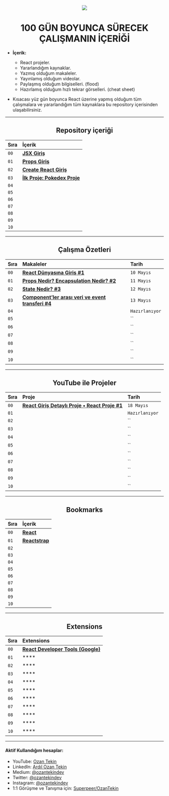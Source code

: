 <div align= "center">
<img  src="https://skillicons.dev/icons?i=react" />
<h1>100 GÜN BOYUNCA SÜRECEK ÇALIŞMANIN İÇERİĞİ</h1>
</div>

- <b> İçerik: </b>

  - React projeler.
  - Yararlandığım kaynaklar.
  - Yazmış olduğum makaleler.
  - Yayınlamış olduğum videolar.
  - Paylaşmış olduğum bilgiselleri. (flood)
  - Hazırlamış olduğum hızlı tekrar görselleri. (cheat sheet)

- Kısacası yüz gün boyunca React üzerine yapmış olduğum tüm çalışmalara ve yararlandığım tüm kaynaklara bu repository içerisinden ulaşabilirsiniz.

<hr/>

<h2 align="center">Repository içeriği</h2>

| Sıra | İçerik                                                                                                   |
| :--- | :------------------------------------------------------------------------------------------------------- |
| `00` | **[JSX Giriş](https://github.com/ozantekin/react-bootcamp/tree/main/00_JSX)**                            |
| `01` | **[Props Giriş](https://github.com/ozantekin/react-bootcamp/tree/main/01_Props)**                        |
| `02` | **[Create React Giriş](https://github.com/ozantekin/react-bootcamp/tree/main/03_Create_React_App)**      |
| `03` | **[İlk Proje: Pokedex Proje](https://github.com/ozantekin/react-bootcamp/tree/main/04_pokedex_project)** |
| `04` | **[]()**                                                                                                 |
| `05` | **[]()**                                                                                                 |
| `06` | **[]()**                                                                                                 |
| `07` | **[]()**                                                                                                 |
| `08` | **[]()**                                                                                                 |
| `09` | **[]()**                                                                                                 |
| `10` | **[]()**                                                                                                 |

<hr/>

<h2 align="center">Çalışma Özetleri </h2>

| Sıra | Makaleler                                                                                                                                             | Tarih          |
| :--- | :---------------------------------------------------------------------------------------------------------------------------------------------------- | :------------- |
| `00` | **[React Dünyasına Giriş #1](https://medium.com/@ozantekindev/react-d%C3%BCnyas%C4%B1na-giri%C5%9F-1-222c415e63e3)**                                  | `10 Mayıs`     |
| `01` | **[Props Nedir? Encapsulation Nedir? #2](https://medium.com/@ozantekindev/props-nedir-encapsulation-nedir-2-8b50b9bd7904)**                           | `11 Mayıs`     |
| `02` | **[State Nedir? #3](https://medium.com/@ozantekindev/state-nedir-3-fb23641da99)**                                                                     | `12 Mayıs`     |
| `03` | **[Component’ler arası veri ve event transferi #4](https://medium.com/@ozantekindev/componentler-aras%C4%B1-veri-ve-event-transferi-4-2b809657f796)** | `13 Mayıs`     |
| `04` | **[]()**                                                                                                                                              | `Hazırlanıyor` |
| `05` | **[]()**                                                                                                                                              | ``             |
| `06` | **[]()**                                                                                                                                              | ``             |
| `07` | **[]()**                                                                                                                                              | ``             |
| `08` | **[]()**                                                                                                                                              | ``             |
| `09` | **[]()**                                                                                                                                              | ``             |
| `10` | **[]()**                                                                                                                                              | ``             |

<hr/>

<h2 align="center">YouTube ile Projeler</h2>

| Sıra | Proje                                                                          | Tarih          |
| :--- | :----------------------------------------------------------------------------- | :------------- |
| `00` | **[React Giriş Detaylı Proje • React Proje #1](https://youtu.be/MONerFBEmNw)** | `18 Mayıs`     |
| `01` | **[]()**                                                                       | `Hazırlanıyor` |
| `02` | **[]()**                                                                       | ``             |
| `03` | **[]()**                                                                       | ``             |
| `04` | **[]()**                                                                       | ``             |
| `05` | **[]()**                                                                       | ``             |
| `06` | **[]()**                                                                       | ``             |
| `07` | **[]()**                                                                       | ``             |
| `08` | **[]()**                                                                       | ``             |
| `09` | **[]()**                                                                       | ``             |
| `10` | **[]()**                                                                       | ``             |

<hr/>

<h2 align="center">Bookmarks</h2>

| Sıra | İçerik                                                                              |
| :--- | :---------------------------------------------------------------------------------- |
| `00` | **[React](https://reactjs.org/)**                                                   |
| `01` | **[Reactstrap](https://reactstrap.github.io/?path=/story/home-installation--page)** |
| `02` | **[]()**                                                                            |
| `03` | **[]()**                                                                            |
| `04` | **[]()**                                                                            |
| `05` | **[]()**                                                                            |
| `06` | **[]()**                                                                            |
| `07` | **[]()**                                                                            |
| `08` | **[]()**                                                                            |
| `09` | **[]()**                                                                            |
| `10` | **[]()**                                                                            |

<hr/>

<h2 align="center">Extensions</h2>

| Sıra | Extensions                                                                                                                                   |
| :--- | :------------------------------------------------------------------------------------------------------------------------------------------- |
| `00` | **[React Developer Tools (Google)](https://chrome.google.com/webstore/detail/react-developer-tools/fmkadmapgofadopljbjfkapdkoienihi?hl=en)** |
| `01` | \*\*\*\*                                                                                                                                     |
| `02` | \*\*\*\*                                                                                                                                     |
| `03` | \*\*\*\*                                                                                                                                     |
| `04` | \*\*\*\*                                                                                                                                     |
| `05` | \*\*\*\*                                                                                                                                     |
| `06` | \*\*\*\*                                                                                                                                     |
| `07` | \*\*\*\*                                                                                                                                     |
| `08` | \*\*\*\*                                                                                                                                     |
| `09` | \*\*\*\*                                                                                                                                     |
| `10` | \*\*\*\*                                                                                                                                     |

<hr/>

<h4> Aktif Kullandığım hesaplar:</h4>

- YouTube: <a href="https://www.youtube.com/c/OzanTekin">Ozan Tekin</a>
- LinkedIn: <a href="https://www.linkedin.com/in/ardilozantekin/">Ardıl Ozan Tekin</a>
- Medium: <a href="https://medium.com/@ozantekindev">@ozantekindev</a>
- Twitter: <a href="https://twitter.com/ozantekindev">@ozantekindev</a>
- Instagram: <a href="https://www.instagram.com/ozantekindev/">@ozantekindev</a>
- 1:1 Görüşme ve Tanışma için: <a href="https://superpeer.com/ozantekin">Superpeer/OzanTekin</a>
